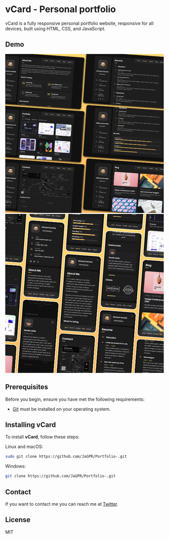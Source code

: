 # vCard - Personal portfolio

vCard is a fully responsive personal portfolio website, responsive for all devices, built using HTML, CSS, and JavaScript.

## Demo

![vCard Desktop Demo](./website-demo-image/desktop.png "Desktop Demo")
![vCard Mobile Demo](./website-demo-image/mobile.png "Mobile Demo")

## Prerequisites

Before you begin, ensure you have met the following requirements:

* [Git](https://git-scm.com/downloads "Download Git") must be installed on your operating system.

## Installing vCard

To install **vCard**, follow these steps:

Linux and macOS:

```bash
sudo git clone https://github.com/JaGPR/Portfolio-.git
```

Windows:

```bash
git clone https://github.com/JaGPR/Portfolio-.git
```

## Contact

If you want to contact me you can reach me at [Twitter](https://www.twitter.com/codewithsadee).

## License

MIT
